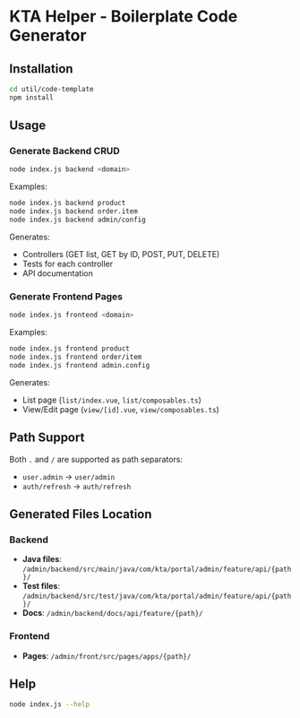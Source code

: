 # KTA Helper - Boilerplate Code Generator

## Installation

```bash
cd util/code-template
npm install
```

## Usage

### Generate Backend CRUD

```bash
node index.js backend <domain>
```

Examples:
```bash
node index.js backend product
node index.js backend order.item
node index.js backend admin/config
```

Generates:
- Controllers (GET list, GET by ID, POST, PUT, DELETE)
- Tests for each controller
- API documentation

### Generate Frontend Pages

```bash
node index.js frontend <domain>
```

Examples:
```bash
node index.js frontend product
node index.js frontend order/item
node index.js frontend admin.config
```

Generates:
- List page (`list/index.vue`, `list/composables.ts`)
- View/Edit page (`view/[id].vue`, `view/composables.ts`)

## Path Support

Both `.` and `/` are supported as path separators:
- `user.admin` → `user/admin`
- `auth/refresh` → `auth/refresh`

## Generated Files Location

### Backend
- **Java files**: `/admin/backend/src/main/java/com/kta/portal/admin/feature/api/{path}/`
- **Test files**: `/admin/backend/src/test/java/com/kta/portal/admin/feature/api/{path}/`
- **Docs**: `/admin/backend/docs/api/feature/{path}/`

### Frontend
- **Pages**: `/admin/front/src/pages/apps/{path}/`

## Help

```bash
node index.js --help
```